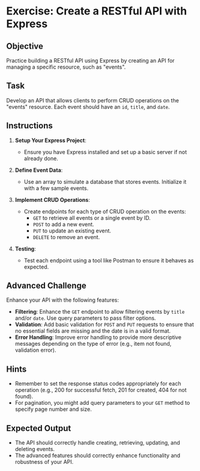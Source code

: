 # Exercise: Create a RESTful API with Express

## Objective
Practice building a RESTful API using Express by creating an API for managing a specific resource, such as "events".

## Task
Develop an API that allows clients to perform CRUD operations on the "events" resource. Each event should have an `id`, `title`, and `date`.

## Instructions
1. **Setup Your Express Project**:
   - Ensure you have Express installed and set up a basic server if not already done.

2. **Define Event Data**:
   - Use an array to simulate a database that stores events. Initialize it with a few sample events.

3. **Implement CRUD Operations**:
   - Create endpoints for each type of CRUD operation on the events:
     - `GET` to retrieve all events or a single event by ID.
     - `POST` to add a new event.
     - `PUT` to update an existing event.
     - `DELETE` to remove an event.

4. **Testing**:
   - Test each endpoint using a tool like Postman to ensure it behaves as expected.

## Advanced Challenge
Enhance your API with the following features:
   - **Filtering**: Enhance the `GET` endpoint to allow filtering events by `title` and/or `date`. Use query parameters to pass filter options.
   - **Validation**: Add basic validation for `POST` and `PUT` requests to ensure that no essential fields are missing and the date is in a valid format.
   - **Error Handling**: Improve error handling to provide more descriptive messages depending on the type of error (e.g., item not found, validation error).

## Hints
- Remember to set the response status codes appropriately for each operation (e.g., 200 for successful fetch, 201 for created, 404 for not found).
- For pagination, you might add query parameters to your `GET` method to specify page number and size.

## Expected Output
- The API should correctly handle creating, retrieving, updating, and deleting events.
- The advanced features should correctly enhance functionality and robustness of your API.
